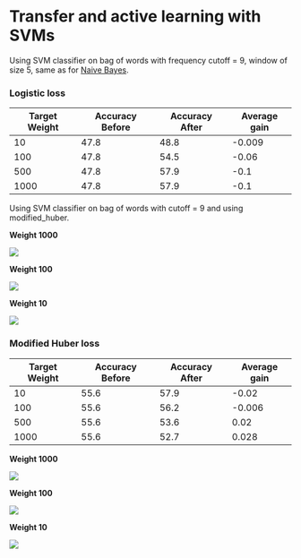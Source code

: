# Transfer and active learning with SVMs

Using SVM classifier on bag of words with frequency cutoff = 9, window of size 5, same as for [Naive Bayes](transfer_active.md).

### Logistic loss

|Target Weight| Accuracy Before | Accuracy After | Average gain|
| --- | --- | --- | --- |
|10|47.8|48.8|-0.009|
|100|47.8|54.5|-0.06|
|500|47.8|57.9|-0.1|
|1000|47.8|57.9|-0.1|

Using SVM classifier on bag of words with cutoff = 9 and using modified_huber. 

**Weight 1000**

![](http://davtyan.org/pml/WeightedSVMPartialFitPassiveTransferClassifier_Medline_weight1000.png)


**Weight 100**

![](http://davtyan.org/pml/WeightedSVMPartialFitPassiveTransferClassifier_Medline_weight100.png)


**Weight 10**

![](http://davtyan.org/pml/WeightedSVMPartialFitPassiveTransferClassifier_Medline_weight10.png)

### Modified Huber loss

|Target Weight| Accuracy Before | Accuracy After | Average gain|
| --- | --- | --- | --- |
|10|55.6|57.9|-0.02|
|100|55.6|56.2|-0.006|
|500|55.6|53.6|0.02|
|1000|55.6|52.7|0.028|

**Weight 1000**

![](http://davtyan.org/pml/WeightedSVMHuberPartialFitPassiveTransferClassifier_Medline_weight1000.png)

**Weight 100**

![](http://davtyan.org/pml/WeightedSVMHuberPartialFitPassiveTransferClassifier_Medline_weight100.png)

**Weight 10**

![](http://davtyan.org/pml/WeightedSVMHuberPartialFitPassiveTransferClassifier_Medline_weight10.png)
